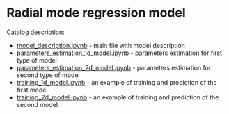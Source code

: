 # Radial mode regression model

Catalog description:

* [model_description.ipynb](./model_description.ipynb) - main file with model description
* [parameters_estimation_1d_model.ipynb](./parameters_estimation_1d_model.ipynb) - parameters estimation for first type of model
* [parameters_estimation_2d_model.ipynb](./parameters_estimation_2d_model.ipynb) - parameters estimation for second type of model
* [training_1d_model.ipynb](./training_1d_model.ipynb) - an example of training and prediction of the first model
* [training_2d_model.ipynb](./training_2d_model.ipynb) - an example of training and prediction of the second model.
